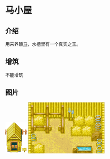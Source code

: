 # 马小屋

## 介绍

用来养殖[马](/life/pasture/horse.md)，水槽里有一个真实之玉。

## 增筑

不能增筑

## 图片

![Horse1](Home-horse.png)
![Horse2](Horse.png)
